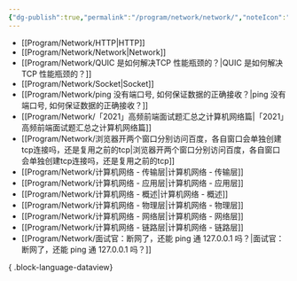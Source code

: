 ```yaml
---
{"dg-publish":true,"permalink":"/program/network/network/","noteIcon":""}
---
```


- [[Program/Network/HTTP\|HTTP]]
- [[Program/Network/Network\|Network]]
- [[Program/Network/QUIC 是如何解决TCP 性能瓶颈的？\|QUIC 是如何解决TCP 性能瓶颈的？]]
- [[Program/Network/Socket\|Socket]]
- [[Program/Network/ping 没有端口号, 如何保证数据的正确接收？\|ping 没有端口号, 如何保证数据的正确接收？]]
- [[Program/Network/「2021」高频前端面试题汇总之计算机网络篇\|「2021」高频前端面试题汇总之计算机网络篇]]
- [[Program/Network/浏览器开两个窗口分别访问百度，各自窗口会单独创建tcp连接吗，还是复用之前的tcp\|浏览器开两个窗口分别访问百度，各自窗口会单独创建tcp连接吗，还是复用之前的tcp]]
- [[Program/Network/计算机网络 - 传输层\|计算机网络 - 传输层]]
- [[Program/Network/计算机网络 - 应用层\|计算机网络 - 应用层]]
- [[Program/Network/计算机网络 - 概述\|计算机网络 - 概述]]
- [[Program/Network/计算机网络 - 物理层\|计算机网络 - 物理层]]
- [[Program/Network/计算机网络 - 网络层\|计算机网络 - 网络层]]
- [[Program/Network/计算机网络 - 链路层\|计算机网络 - 链路层]]
- [[Program/Network/面试官：断网了，还能 ping 通 127.0.0.1 吗？\|面试官：断网了，还能 ping 通 127.0.0.1 吗？]]

{ .block-language-dataview}